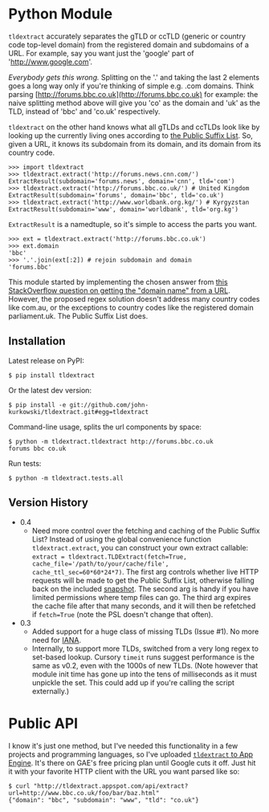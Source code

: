 # Python Module

`tldextract` accurately separates the gTLD or ccTLD (generic or country code
top-level domain) from the registered domain and subdomains of a URL. For
example, say you want just the 'google' part of 'http://www.google.com'.

*Everybody gets this wrong.* Splitting on the '.' and taking the last 2
elements goes a long way only if you're thinking of simple e.g. .com
domains. Think parsing
[http://forums.bbc.co.uk](http://forums.bbc.co.uk) for example: the naive
splitting method above will give you 'co' as the domain and 'uk' as the TLD,
instead of 'bbc' and 'co.uk' respectively.

`tldextract` on the other hand knows what all gTLDs and ccTLDs look like by
looking up the currently living ones according to
[the Public Suffix List](http://www.publicsuffix.org). So,
given a URL, it knows its subdomain from its domain, and its domain from its
country code.

    >>> import tldextract
    >>> tldextract.extract('http://forums.news.cnn.com/')
    ExtractResult(subdomain='forums.news', domain='cnn', tld='com')
    >>> tldextract.extract('http://forums.bbc.co.uk/') # United Kingdom
    ExtractResult(subdomain='forums', domain='bbc', tld='co.uk')
    >>> tldextract.extract('http://www.worldbank.org.kg/') # Kyrgyzstan
    ExtractResult(subdomain='www', domain='worldbank', tld='org.kg')

`ExtractResult` is a namedtuple, so it's simple to access the parts you want.

    >>> ext = tldextract.extract('http://forums.bbc.co.uk')
    >>> ext.domain
    'bbc'
    >>> '.'.join(ext[:2]) # rejoin subdomain and domain
    'forums.bbc'

This module started by implementing the chosen answer from [this StackOverflow question on
getting the "domain name" from a URL](http://stackoverflow.com/questions/569137/how-to-get-domain-name-from-url/569219#569219).
However, the proposed regex solution doesn't address many country codes like
com.au, or the exceptions to country codes like the registered domain
parliament.uk. The Public Suffix List does.

## Installation

Latest release on PyPI:

    $ pip install tldextract 

Or the latest dev version:

    $ pip install -e git://github.com/john-kurkowski/tldextract.git#egg=tldextract

Command-line usage, splits the url components by space:

    $ python -m tldextract.tldextract http://forums.bbc.co.uk
    forums bbc co.uk

Run tests:

    $ python -m tldextract.tests.all

## Version History

* 0.4
    * Need more control over the fetching and caching of the Public Suffix List? Instead of using the global convenience function `tldextract.extract`, you can construct your own extract callable: `extract = tldextract.TLDExtract(fetch=True, cache_file='/path/to/your/cache/file', cache_ttl_sec=60*60*24*7)`. The first arg controls whether live HTTP requests will be made to get the Public Suffix List, otherwise falling back on the included [snapshot](https://github.com/john-kurkowski/tldextract/blob/master/tldextract/.tld_set_snapshot). The second arg is handy if you have limited permissions where temp files can go. The third arg expires the cache file after that many seconds, and it will then be refetched if `fetch=True` (note the PSL doesn't change that often).
* 0.3
    * Added support for a huge class of missing TLDs (Issue #1). No more need for [IANA](http://www.iana.org).
    * Internally, to support more TLDs, switched from a very long regex to set-based lookup. Cursory `timeit` runs suggest performance is the same as v0.2, even with the 1000s of new TLDs. (Note however that module init time has gone up into the tens of milliseconds as it must unpickle the set. This could add up if you're calling the script externally.)

# Public API

I know it's just one method, but I've needed this functionality in a few
projects and programming languages, so I've uploaded
[`tldextract` to App Engine](http://tldextract.appspot.com/). It's there on
GAE's free pricing plan until Google cuts it off. Just hit it with
your favorite HTTP client with the URL you want parsed like so:

    $ curl "http://tldextract.appspot.com/api/extract?url=http://www.bbc.co.uk/foo/bar/baz.html"
    {"domain": "bbc", "subdomain": "www", "tld": "co.uk"}

